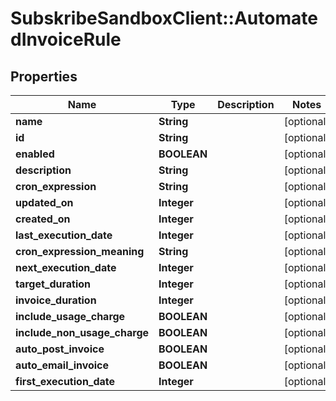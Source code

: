 # SubskribeSandboxClient::AutomatedInvoiceRule

## Properties
Name | Type | Description | Notes
------------ | ------------- | ------------- | -------------
**name** | **String** |  | [optional] 
**id** | **String** |  | [optional] 
**enabled** | **BOOLEAN** |  | [optional] 
**description** | **String** |  | [optional] 
**cron_expression** | **String** |  | [optional] 
**updated_on** | **Integer** |  | [optional] 
**created_on** | **Integer** |  | [optional] 
**last_execution_date** | **Integer** |  | [optional] 
**cron_expression_meaning** | **String** |  | [optional] 
**next_execution_date** | **Integer** |  | [optional] 
**target_duration** | **Integer** |  | [optional] 
**invoice_duration** | **Integer** |  | [optional] 
**include_usage_charge** | **BOOLEAN** |  | [optional] 
**include_non_usage_charge** | **BOOLEAN** |  | [optional] 
**auto_post_invoice** | **BOOLEAN** |  | [optional] 
**auto_email_invoice** | **BOOLEAN** |  | [optional] 
**first_execution_date** | **Integer** |  | [optional] 


